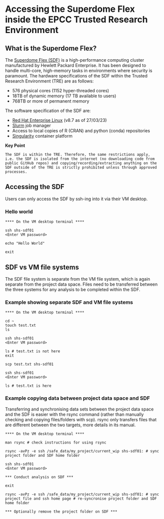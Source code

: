 # Accessing the Superdome Flex inside the EPCC Trusted Research Environment

## What is the Superdome Flex?

The [Superdome Flex (SDF)](https://www.hpe.com/psnow/doc/a00026242enw) is a high-performance computing cluster manufactured by Hewlett Packard Enterprise. It has been designed to handle multi-core, high-memory tasks in environments where security is paramount. The hardware specifications of the SDF within the Trusted Research Environment (TRE) are as follows:

- 576 physical cores (1152 hyper-threaded cores)
- 18TB of dynamic memory (17 TB available to users)
- 768TB or more of permanent memory

The software specification of the SDF are:

- [Red Hat Enterprise Linux](https://access.redhat.com/documentation/en-us/red_hat_enterprise_linux/8/html/8.7_release_notes/index) (v8.7 as of 27/03/23)
- [Slurm](https://slurm.schedmd.com/quickstart.html) job manager
- Access to local copies of R (CRAN) and python (conda) repositories
- [Singularity](https://docs.sylabs.io/guides/3.5/user-guide/introduction.html) container platform



**Key Point** 

`The SDF is within the TRE. Therefore, the same restrictions apply, i.e. the SDF is isolated from the internet (no downloading code from public GitHub repos) and copying/recording/extracting anything on the SDF outside of the TRE is strictly prohibited unless through approved processes.`

## Accessing the SDF

Users can only access the SDF by ssh-ing into it via their VM desktop. 

### Hello world

	**** On the VM desktop terminal ****

	ssh shs-sdf01
	<Enter VM password>

	echo "Hello World"
	
	exit

## SDF vs VM file systems

The SDF file system is separate from the VM file system, which is again separate from the project data space. Files need to be transferred between the three systems for any analysis to be completed within the SDF.

### Example showing separate SDF and VM file systems

	**** On the VM desktop terminal ****
	
	cd ~ 
	touch test.txt
	ls

	ssh shs-sdf01
	<Enter VM password>

	ls # test.txt is not here
	exit

	scp test.txt shs-sdf01

	ssh shs-sdf01
	<Enter VM password>
	
	ls # test.txt is here

### Example copying data between project data space and SDF

Transferring and synchronising data sets between the project data space and the SDF is easier with the rsync command (rather than manually checking and copying files/folders with scp). rsync only transfers files that are different between the two targets, more details in its manual.

	**** On the VM desktop terminal ****

	man rsync # check instructions for using rsync

	rsync -avPz -e ssh /safe_data/my_project/current_wip shs-sdf01: # sync project folder and SDF home folder
	
	ssh shs-sdf01
	<Enter VM password>

	*** Conduct analysis on SDF ***

	exit

	rsync -avPz -e ssh /safe_data/my_project/current_wip shs-sdf01: # sync project file and ssh home page # re-syncronise project folder and SDF home folder

	*** Optionally remove the project folder on SDF ***
